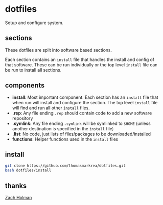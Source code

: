# dotfiles

Setup and configure system.

## sections

These dotfiles are split into software based sections.

Each section contains an `install` file that handles the install and config of that software. These can be run individually or the top level `install` file can be run to install all sections.

## components

-   **install**: Most important component. Each section has an `install` file that when run will install and configure the section. The top level `install` file will find and run all other `install` files.
-   **.rep**: Any file ending `.rep` should contain code to add a new software repository
-   **.symlink**: Any file ending `.symlink` will be symlinked to `$HOME` (unless another destination is specified in the `install` file)
-   **.list**: No code, just lists of files/packages to be downloaded/installed
-   **functions**: Helper functions used in the `install` files

## install

```bash
git clone https://github.com/thomasmarkrea/dotfiles.git
bash dotfiles/install
```

## thanks

[Zach Holman](https://github.com/holman/dotfiles)
